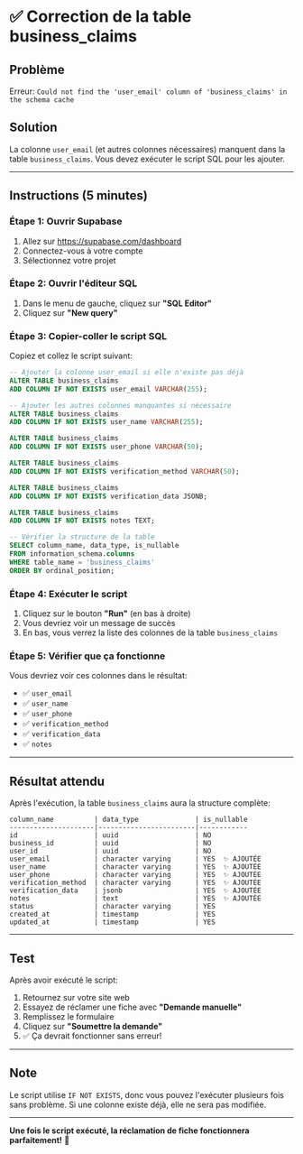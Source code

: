 # ✅ Correction de la table business_claims

## Problème
Erreur: `Could not find the 'user_email' column of 'business_claims' in the schema cache`

## Solution
La colonne `user_email` (et autres colonnes nécessaires) manquent dans la table `business_claims`. Vous devez exécuter le script SQL pour les ajouter.

---

## Instructions (5 minutes)

### Étape 1: Ouvrir Supabase
1. Allez sur https://supabase.com/dashboard
2. Connectez-vous à votre compte
3. Sélectionnez votre projet

### Étape 2: Ouvrir l'éditeur SQL
1. Dans le menu de gauche, cliquez sur **"SQL Editor"**
2. Cliquez sur **"New query"**

### Étape 3: Copier-coller le script SQL
Copiez et collez le script suivant:

```sql
-- Ajouter la colonne user_email si elle n'existe pas déjà
ALTER TABLE business_claims
ADD COLUMN IF NOT EXISTS user_email VARCHAR(255);

-- Ajouter les autres colonnes manquantes si nécessaire
ALTER TABLE business_claims
ADD COLUMN IF NOT EXISTS user_name VARCHAR(255);

ALTER TABLE business_claims
ADD COLUMN IF NOT EXISTS user_phone VARCHAR(50);

ALTER TABLE business_claims
ADD COLUMN IF NOT EXISTS verification_method VARCHAR(50);

ALTER TABLE business_claims
ADD COLUMN IF NOT EXISTS verification_data JSONB;

ALTER TABLE business_claims
ADD COLUMN IF NOT EXISTS notes TEXT;

-- Vérifier la structure de la table
SELECT column_name, data_type, is_nullable
FROM information_schema.columns
WHERE table_name = 'business_claims'
ORDER BY ordinal_position;
```

### Étape 4: Exécuter le script
1. Cliquez sur le bouton **"Run"** (en bas à droite)
2. Vous devriez voir un message de succès
3. En bas, vous verrez la liste des colonnes de la table `business_claims`

### Étape 5: Vérifier que ça fonctionne
Vous devriez voir ces colonnes dans le résultat:
- ✅ `user_email`
- ✅ `user_name`
- ✅ `user_phone`
- ✅ `verification_method`
- ✅ `verification_data`
- ✅ `notes`

---

## Résultat attendu

Après l'exécution, la table `business_claims` aura la structure complète:

```
column_name          | data_type              | is_nullable
---------------------|------------------------|------------
id                   | uuid                   | NO
business_id          | uuid                   | NO
user_id              | uuid                   | NO
user_email           | character varying      | YES  ✨ AJOUTÉE
user_name            | character varying      | YES  ✨ AJOUTÉE
user_phone           | character varying      | YES  ✨ AJOUTÉE
verification_method  | character varying      | YES  ✨ AJOUTÉE
verification_data    | jsonb                  | YES  ✨ AJOUTÉE
notes                | text                   | YES  ✨ AJOUTÉE
status               | character varying      | YES
created_at           | timestamp              | YES
updated_at           | timestamp              | YES
```

---

## Test

Après avoir exécuté le script:

1. Retournez sur votre site web
2. Essayez de réclamer une fiche avec **"Demande manuelle"**
3. Remplissez le formulaire
4. Cliquez sur **"Soumettre la demande"**
5. ✅ Ça devrait fonctionner sans erreur!

---

## Note

Le script utilise `IF NOT EXISTS`, donc vous pouvez l'exécuter plusieurs fois sans problème. Si une colonne existe déjà, elle ne sera pas modifiée.

---

**Une fois le script exécuté, la réclamation de fiche fonctionnera parfaitement!** 🎯
